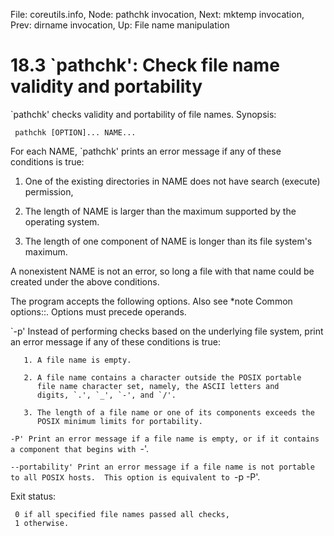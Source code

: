 File: coreutils.info,  Node: pathchk invocation,  Next: mktemp invocation,  Prev: dirname invocation,  Up: File name manipulation

18.3 `pathchk': Check file name validity and portability
========================================================

`pathchk' checks validity and portability of file names.  Synopsis:

     pathchk [OPTION]... NAME...

   For each NAME, `pathchk' prints an error message if any of these
conditions is true:

  1. One of the existing directories in NAME does not have search
     (execute) permission,

  2. The length of NAME is larger than the maximum supported by the
     operating system.

  3. The length of one component of NAME is longer than its file
     system's maximum.

   A nonexistent NAME is not an error, so long a file with that name
could be created under the above conditions.

   The program accepts the following options.  Also see *note Common
options::.  Options must precede operands.

`-p'
     Instead of performing checks based on the underlying file system,
     print an error message if any of these conditions is true:

       1. A file name is empty.

       2. A file name contains a character outside the POSIX portable
          file name character set, namely, the ASCII letters and
          digits, `.', `_', `-', and `/'.

       3. The length of a file name or one of its components exceeds the
          POSIX minimum limits for portability.

`-P'
     Print an error message if a file name is empty, or if it contains
     a component that begins with `-'.

`--portability'
     Print an error message if a file name is not portable to all POSIX
     hosts.  This option is equivalent to `-p -P'.


   Exit status:

     0 if all specified file names passed all checks,
     1 otherwise.

